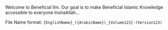 Welcome to Beneficial Ilm. Our goal is to make Beneficial Islamic Knowledge accessible to everyone InshaAllah...

File Name format: `{EnglishName}_({ArabicName})_{Volume123}-(Version123)`
